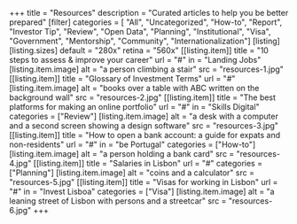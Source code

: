 +++
title = "Resources"
description = "Curated articles to help you be better prepared"
[filter]
    categories = [
        "All",
        "Uncategorized",
        "How-to",
        "Report",
        "Investor Tip",
        "Review",
        "Open Data",
        "Planning",
        "Institutional",
        "Visa",
        "Government",
        "Mentorship",
        "Community",
        "Internationalization"]
[listing]
    [listing.sizes]
        default = "280x"
        retina = "560x"
    [[listing.item]]
        title = "10 steps to assess & improve your career"
        url = "#"
        in = "Landing Jobs"
        [listing.item.image]
            alt = "a person climbing a stair"
            src = "resources-1.jpg"
    [[listing.item]]
        title = "Glossary of Investment Terms"
        url = "#"
        [listing.item.image]
            alt = "books over a table with ABC written on the background wall"
            src = "resources-2.jpg"
    [[listing.item]]
        title = "The best platforms for making an online portfolio"
        url = "#"
        in = "Skills Digital"
        categories = ["Review"]
        [listing.item.image]
            alt = "a desk with a computer and a second screen showing a design software"
            src = "resources-3.jpg"
    [[listing.item]]
        title = "How to open a bank account: a guide for expats and non-residents"
        url = "#"
        in = "be Portugal"
        categories = ["How-to"]
        [listing.item.image]
            alt = "a person holding a bank card"
            src = "resources-4.jpg"
    [[listing.item]]
        title = "Salaries in Lisbon"
        url = "#"
        categories = ["Planning"]
        [listing.item.image]
            alt = "coins and a calculator"
            src = "resources-5.jpg"
    [[listing.item]]
        title = "Visas for working in Lisbon"
        url = "#"
        in = "Invest Lisboa"
        categories = ["Visa"]
        [listing.item.image]
            alt = "a leaning street of Lisbon with persons and a streetcar"
            src = "resources-6.jpg"
+++
